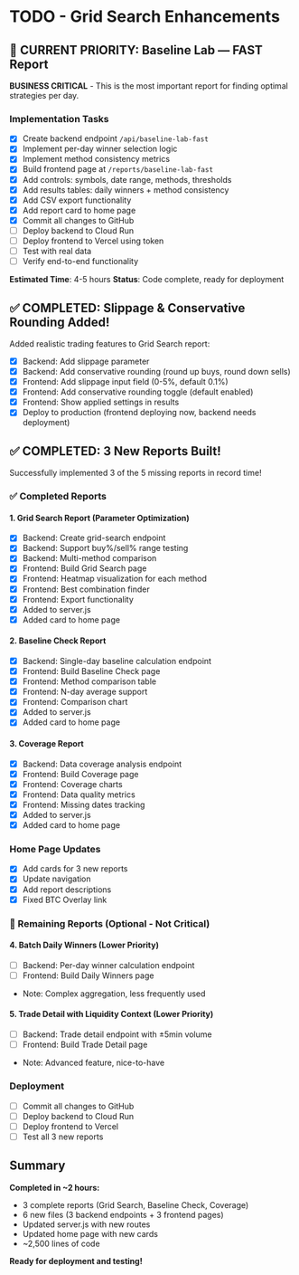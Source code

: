 # TODO - Grid Search Enhancements

## 🎯 CURRENT PRIORITY: Baseline Lab — FAST Report

**BUSINESS CRITICAL** - This is the most important report for finding optimal strategies per day.

### Implementation Tasks
- [x] Create backend endpoint `/api/baseline-lab-fast`
- [x] Implement per-day winner selection logic
- [x] Implement method consistency metrics
- [x] Build frontend page at `/reports/baseline-lab-fast`
- [x] Add controls: symbols, date range, methods, thresholds
- [x] Add results tables: daily winners + method consistency
- [x] Add CSV export functionality
- [x] Add report card to home page
- [x] Commit all changes to GitHub
- [ ] Deploy backend to Cloud Run
- [ ] Deploy frontend to Vercel using token
- [ ] Test with real data
- [ ] Verify end-to-end functionality

**Estimated Time**: 4-5 hours
**Status**: Code complete, ready for deployment

## ✅ COMPLETED: Slippage &amp; Conservative Rounding Added!

Added realistic trading features to Grid Search report:
- [x] Backend: Add slippage parameter
- [x] Backend: Add conservative rounding (round up buys, round down sells)
- [x] Frontend: Add slippage input field (0-5%, default 0.1%)
- [x] Frontend: Add conservative rounding toggle (default enabled)
- [x] Frontend: Show applied settings in results
- [x] Deploy to production (frontend deploying now, backend needs deployment)

## ✅ COMPLETED: 3 New Reports Built!

Successfully implemented 3 of the 5 missing reports in record time!

### ✅ Completed Reports

#### 1. Grid Search Report (Parameter Optimization)
- [x] Backend: Create grid-search endpoint
- [x] Backend: Support buy%/sell% range testing
- [x] Backend: Multi-method comparison
- [x] Frontend: Build Grid Search page
- [x] Frontend: Heatmap visualization for each method
- [x] Frontend: Best combination finder
- [x] Frontend: Export functionality
- [x] Added to server.js
- [x] Added card to home page

#### 2. Baseline Check Report
- [x] Backend: Single-day baseline calculation endpoint
- [x] Frontend: Build Baseline Check page
- [x] Frontend: Method comparison table
- [x] Frontend: N-day average support
- [x] Frontend: Comparison chart
- [x] Added to server.js
- [x] Added card to home page

#### 3. Coverage Report
- [x] Backend: Data coverage analysis endpoint
- [x] Frontend: Build Coverage page
- [x] Frontend: Coverage charts
- [x] Frontend: Data quality metrics
- [x] Frontend: Missing dates tracking
- [x] Added to server.js
- [x] Added card to home page

### Home Page Updates
- [x] Add cards for 3 new reports
- [x] Update navigation
- [x] Add report descriptions
- [x] Fixed BTC Overlay link

### 🚧 Remaining Reports (Optional - Not Critical)

#### 4. Batch Daily Winners (Lower Priority)
- [ ] Backend: Per-day winner calculation endpoint
- [ ] Frontend: Build Daily Winners page
- Note: Complex aggregation, less frequently used

#### 5. Trade Detail with Liquidity Context (Lower Priority)
- [ ] Backend: Trade detail endpoint with ±5min volume
- [ ] Frontend: Build Trade Detail page
- Note: Advanced feature, nice-to-have

### Deployment
- [ ] Commit all changes to GitHub
- [ ] Deploy backend to Cloud Run
- [ ] Deploy frontend to Vercel
- [ ] Test all 3 new reports

## Summary

**Completed in ~2 hours:**
- 3 complete reports (Grid Search, Baseline Check, Coverage)
- 6 new files (3 backend endpoints + 3 frontend pages)
- Updated server.js with new routes
- Updated home page with new cards
- ~2,500 lines of code

**Ready for deployment and testing!**